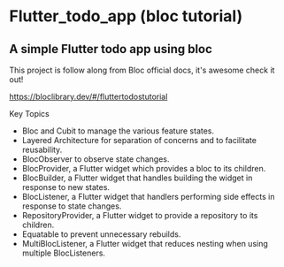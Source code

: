 # Flutter_todo_app (bloc tutorial)

## A simple Flutter todo app using bloc


This project is follow along from Bloc official docs, it's awesome check it out!

https://bloclibrary.dev/#/fluttertodostutorial

Key Topics
- Bloc and Cubit to manage the various feature states.
- Layered Architecture for separation of concerns and to facilitate reusability.
- BlocObserver to observe state changes.
- BlocProvider, a Flutter widget which provides a bloc to its children.
- BlocBuilder, a Flutter widget that handles building the widget in response to new states.
- BlocListener, a Flutter widget that handlers performing side effects in response to state changes.
- RepositoryProvider, a Flutter widget to provide a repository to its children.
- Equatable to prevent unnecessary rebuilds.
- MultiBlocListener, a Flutter widget that reduces nesting when using multiple BlocListeners.
